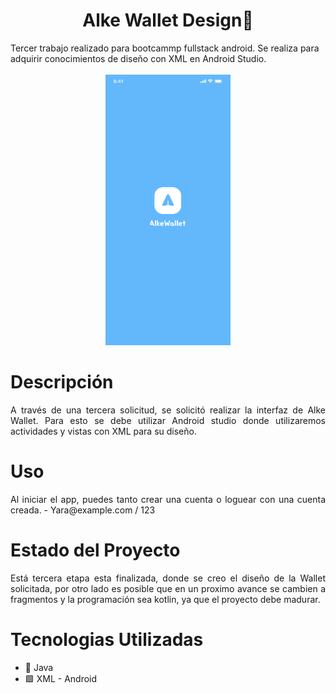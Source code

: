 <div align="center" >
  <h1>Alke Wallet Design🏦</h1>
</div>
Tercer trabajo realizado para bootcammp fullstack android. Se realiza para adquirir conocimientos de diseño con XML en Android Studio.
<div align="center" >
</br>

   <img src="https://github.com/Jalcantaracanto/AlkeWalletDesign/blob/main/assets/splash-screen.png" width="200" height="auto">
   
</div>

# Descripción
<p align="justify">
 A través de una tercera solicitud, se solicitó realizar la interfaz de Alke Wallet. Para esto se debe utilizar Android studio donde utilizaremos actividades y vistas con XML para su diseño.
</p>

# Uso
<p align="justify">
 Al iniciar el app, puedes tanto crear una cuenta o loguear con una cuenta creada.
- Yara@example.com / 123
</p>


# Estado del Proyecto
<p align="justify">
Está tercera etapa esta finalizada, donde se creo el diseño de la Wallet solicitada, por otro lado es posible que en un proximo avance se cambien a fragmentos y la programación sea kotlin, ya que el proyecto debe madurar.
</p>


# Tecnologias Utilizadas
 <ul>
    <li>
    📓 Java
    </li>
    <li>
     🟩 XML - Android
   </li>
 </ul>

<!--
# Conclusión

<p align="justify">
En conclusión, "Alke Wallet" es un proyecto desarrollado como parte del bootcamp fullstack de Android, que proporciona una solución segura y conveniente para administrar activos financieros digitalmente. Implementado en Java y utilizando Programación Orientada a Objetos (POO), este proyecto aborda los requisitos otorgados y la conversión de moneda. A través de su interfaz, los usuarios pueden realizar transacciones, consultar sus saldos y realizar cambios de moneda. Aunque actualmente se encuentra en sus primeras etapas, se espera que evolucione a medida que avance el bootcamp.
</p>

-->

<!--
*[Acceso al proyecto](#acceso-proyecto)
s
*[Conclusión](#conclusión)
 -->
